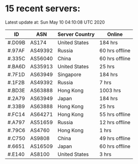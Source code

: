 # 15 recent servers:

Latest update at: Sun May 10 04:10:08 UTC 2020

| ID | ASN | Server Country | Online |
| -- | --- | -------------- | ------ |
| #.D09B | AS174 | United States | 184 hrs |
| #.97AF | AS49392 | Russia | 60 hrs offline |
| #.335C | AS56040 | China | 60 hrs offline |
| #.BA6D | AS35913 | United States | 25 hrs |
| #.7F1D | AS63949 | Singapore | 184 hrs |
| #.1F2B | AS49392 | Russia | 7 hrs |
| #.BD3E | AS63888 | Hong Kong | 1003 hrs |
| #.2A79 | AS63949 | Japan | 184 hrs |
| #.33B9 | AS63888 | Hong Kong | 25 hrs |
| #.FC14 | AS64271 | Hong Kong | 55 hrs offline |
| #.A797 | AS51659 | Russia | 12 hrs offline |
| #.79C6 | AS4760 | Hong Kong | 1 hrs |
| #.C750 | AS9808 | China | 49 hrs offline |
| #.6651 | AS16509 | Japan | 60 hrs offline |
| #.E140 | AS8100 | United States | 3 hrs |

